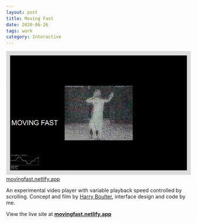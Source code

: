 ```yaml
---
layout: post
title: Moving Fast
date: 2020-06-26
tags: work
category: Interactive
---
```


![Moving fast Screenshot](/assets/movingfast.png)
[movingfast.netlify.app](https://movingfast.netlify.app/)

An experimental video player with variable playback speed controlled by scrolling. Concept and film by [Harry Boulter](https://www.instagram.com/harryboulter/), interface design and code by me.

View the live site at **[movingfast.netlify.app](https://movingfast.netlify.app/)**